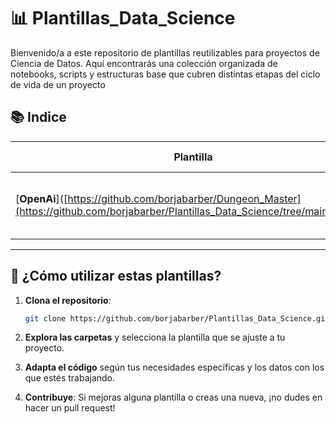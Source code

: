 #  📊 Plantillas_Data_Science 
Bienvenido/a a este repositorio de plantillas reutilizables para proyectos de Ciencia de Datos. Aquí encontrarás una colección organizada de notebooks, scripts y estructuras base que cubren distintas etapas del ciclo de vida de un proyecto


## 📚 Indice 

| Plantilla                         | Descripción                                                                                   | Tech Stack               |
|----------------------------------|-----------------------------------------------------------------------------------------------|--------------------------|
| [**OpenAi**]([https://github.com/borjabarber/Dungeon_Master](https://github.com/borjabarber/Plantillas_Data_Science/tree/main/openai]) | Distintas plantillas para el uso de la API de openAi                              | Python  · OpenAI |
       

---




## 🚀 ¿Cómo utilizar estas plantillas?

1. **Clona el repositorio**:

   ```bash
   git clone https://github.com/borjabarber/Plantillas_Data_Science.git
   ```

2. **Explora las carpetas** y selecciona la plantilla que se ajuste a tu proyecto.

3. **Adapta el código** según tus necesidades específicas y los datos con los que estés trabajando.

4. **Contribuye**: Si mejoras alguna plantilla o creas una nueva, ¡no dudes en hacer un pull request!
